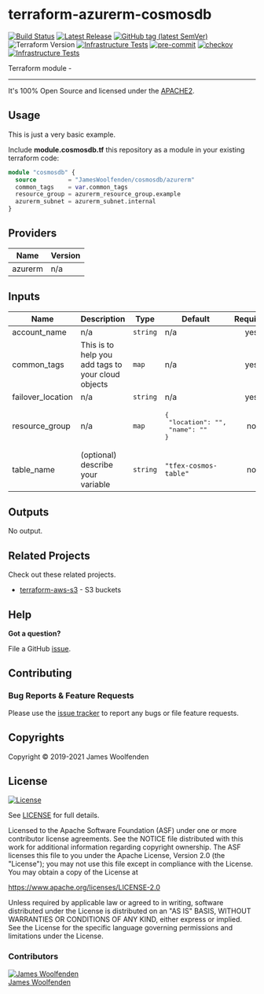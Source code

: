 # terraform-azurerm-cosmosdb

[![Build Status](https://github.com/JamesWoolfenden/terraform-azurerm-cosmosdb/workflows/Verify%20and%20Bump/badge.svg?branch=master)](https://github.com/JamesWoolfenden/terraform-azurerm-cosmosdb)
[![Latest Release](https://img.shields.io/github/release/JamesWoolfenden/terraform-azurerm-cosmosdb.svg)](https://github.com/JamesWoolfenden/terraform-azurerm-cosmosdb/releases/latest)
[![GitHub tag (latest SemVer)](https://img.shields.io/github/tag/JamesWoolfenden/terraform-azurerm-appserviceplan.svg?label=latest)](https://github.com/JamesWoolfenden/terraform-azurerm-appserviceplan/releases/latest)
![Terraform Version](https://img.shields.io/badge/tf-%3E%3D0.14.0-blue.svg)
[![Infrastructure Tests](https://www.bridgecrew.cloud/badges/github/JamesWoolfenden/terraform-azurerm-appserviceplan/cis_aws)](https://www.bridgecrew.cloud/link/badge?vcs=github&fullRepo=JamesWoolfenden%2Fterraform-azurerm-appserviceplan&benchmark=CIS+AWS+V1.2)
[![pre-commit](https://img.shields.io/badge/pre--commit-enabled-brightgreen?logo=pre-commit&logoColor=white)](https://github.com/pre-commit/pre-commit)
[![checkov](https://img.shields.io/badge/checkov-verified-brightgreen)](https://www.checkov.io/)
[![Infrastructure Tests](https://www.bridgecrew.cloud/badges/github/jameswoolfenden/terraform-azurerm-appserviceplan/general)](https://www.bridgecrew.cloud/link/badge?vcs=github&fullRepo=JamesWoolfenden%2Fterraform-azurerm-appserviceplan&benchmark=INFRASTRUCTURE+SECURITY)

Terraform module -

---

It's 100% Open Source and licensed under the [APACHE2](LICENSE).

## Usage

This is just a very basic example.

Include **module.cosmosdb.tf** this repository as a module in your existing terraform code:

```terraform
module "cosmosdb" {
  source         = "JamesWoolfenden/cosmosdb/azurerm"
  common_tags    = var.common_tags
  resource_group = azurerm_resource_group.example
  azurerm_subnet = azurerm_subnet.internal
}
```

<!-- BEGINNING OF PRE-COMMIT-TERRAFORM DOCS HOOK -->

## Providers

| Name    | Version |
| ------- | ------- |
| azurerm | n/a     |

## Inputs

| Name              | Description                                        | Type     | Default                                              | Required |
| ----------------- | -------------------------------------------------- | -------- | ---------------------------------------------------- | :------: |
| account_name      | n/a                                                | `string` | n/a                                                  |   yes    |
| common_tags       | This is to help you add tags to your cloud objects | `map`    | n/a                                                  |   yes    |
| failover_location | n/a                                                | `string` | n/a                                                  |   yes    |
| resource_group    | n/a                                                | `map`    | <pre>{<br> "location": "",<br> "name": ""<br>}</pre> |    no    |
| table_name        | (optional) describe your variable                  | `string` | `"tfex-cosmos-table"`                                |    no    |

## Outputs

No output.

<!-- END OF PRE-COMMIT-TERRAFORM DOCS HOOK -->

## Related Projects

Check out these related projects.

- [terraform-aws-s3](https://github.com/jameswoolfenden/terraform-aws-s3) - S3 buckets

## Help

**Got a question?**

File a GitHub [issue](https://github.com/JamesWoolfenden/terraform-azurerm-cosmosdb/issues).

## Contributing

### Bug Reports & Feature Requests

Please use the [issue tracker](https://github.com/JamesWoolfenden/terraform-azurerm-cosmosdb/issues) to report any bugs or file feature requests.

## Copyrights

Copyright © 2019-2021 James Woolfenden

## License

[![License](https://img.shields.io/badge/License-Apache%202.0-blue.svg)](https://opensource.org/licenses/Apache-2.0)

See [LICENSE](LICENSE) for full details.

Licensed to the Apache Software Foundation (ASF) under one
or more contributor license agreements. See the NOTICE file
distributed with this work for additional information
regarding copyright ownership. The ASF licenses this file
to you under the Apache License, Version 2.0 (the
"License"); you may not use this file except in compliance
with the License. You may obtain a copy of the License at

<https://www.apache.org/licenses/LICENSE-2.0>

Unless required by applicable law or agreed to in writing,
software distributed under the License is distributed on an
"AS IS" BASIS, WITHOUT WARRANTIES OR CONDITIONS OF ANY
KIND, either express or implied. See the License for the
specific language governing permissions and limitations
under the License.

### Contributors

[![James Woolfenden][jameswoolfenden_avatar]][jameswoolfenden_homepage]<br/>[James Woolfenden][jameswoolfenden_homepage]

[jameswoolfenden_homepage]: https://github.com/jameswoolfenden
[jameswoolfenden_avatar]: https://github.com/jameswoolfenden.png?size=150
[github]: https://github.com/jameswoolfenden
[linkedin]: https://www.linkedin.com/in/jameswoolfenden/
[twitter]: https://twitter.com/JimWoolfenden
[share_twitter]: https://twitter.com/intent/tweet/?text=terraform-azurerm-cosmosdb&url=https://github.com/JamesWoolfenden/terraform-azurerm-cosmosdb
[share_linkedin]: https://www.linkedin.com/shareArticle?mini=true&title=terraform-azurerm-cosmosdb&url=https://github.com/JamesWoolfenden/terraform-azurerm-cosmosdb
[share_reddit]: https://reddit.com/submit/?url=https://github.com/JamesWoolfenden/terraform-azurerm-cosmosdb
[share_facebook]: https://facebook.com/sharer/sharer.php?u=https://github.com/JamesWoolfenden/terraform-azurerm-cosmosdb
[share_email]: mailto:?subject=terraform-azurerm-cosmosdb&body=https://github.com/JamesWoolfenden/terraform-azurerm-cosmosdb

